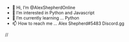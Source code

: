 - 👋 Hi, I’m @AlexShepherdOnline
- 👀 I’m interested in Python and Javascript
- 🌱 I’m currently learning ... Python
- 📫 How to reach me ... Alex Shepherd#5483 Discord.gg

//
